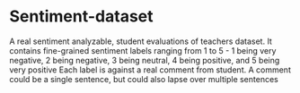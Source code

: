 # Sentiment-dataset
A real sentiment analyzable, student evaluations of teachers dataset. 
It contains fine-grained sentiment labels ranging from 1 to 5 - 1 being very negative, 2 being negative, 3 being neutral, 4 being positive, and 5 being very positive
Each label is against a real comment from student. A comment could be a single sentence, but could also lapse over multiple sentences
